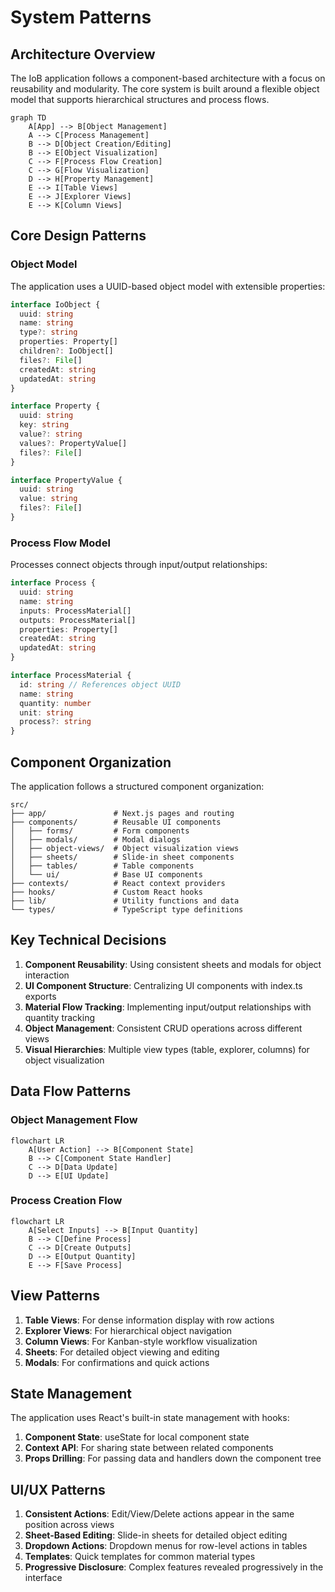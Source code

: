 # System Patterns

## Architecture Overview

The IoB application follows a component-based architecture with a focus on reusability and modularity. The core system is built around a flexible object model that supports hierarchical structures and process flows.

```mermaid
graph TD
    A[App] --> B[Object Management]
    A --> C[Process Management]
    B --> D[Object Creation/Editing]
    B --> E[Object Visualization]
    C --> F[Process Flow Creation]
    C --> G[Flow Visualization]
    D --> H[Property Management]
    E --> I[Table Views]
    E --> J[Explorer Views]
    E --> K[Column Views]
```

## Core Design Patterns

### Object Model

The application uses a UUID-based object model with extensible properties:

```typescript
interface IoObject {
  uuid: string
  name: string
  type?: string
  properties: Property[]
  children?: IoObject[]
  files?: File[]
  createdAt: string
  updatedAt: string
}

interface Property {
  uuid: string
  key: string
  value?: string
  values?: PropertyValue[]
  files?: File[]
}

interface PropertyValue {
  uuid: string
  value: string
  files?: File[]
}
```

### Process Flow Model

Processes connect objects through input/output relationships:

```typescript
interface Process {
  uuid: string
  name: string
  inputs: ProcessMaterial[]
  outputs: ProcessMaterial[]
  properties: Property[]
  createdAt: string
  updatedAt: string
}

interface ProcessMaterial {
  id: string // References object UUID
  name: string
  quantity: number
  unit: string
  process?: string
}
```

## Component Organization

The application follows a structured component organization:

```
src/
├── app/               # Next.js pages and routing
├── components/        # Reusable UI components
│   ├── forms/         # Form components
│   ├── modals/        # Modal dialogs
│   ├── object-views/  # Object visualization views
│   ├── sheets/        # Slide-in sheet components
│   ├── tables/        # Table components
│   └── ui/            # Base UI components
├── contexts/          # React context providers
├── hooks/             # Custom React hooks
├── lib/               # Utility functions and data
└── types/             # TypeScript type definitions
```

## Key Technical Decisions

1. **Component Reusability**: Using consistent sheets and modals for object interaction
2. **UI Component Structure**: Centralizing UI components with index.ts exports
3. **Material Flow Tracking**: Implementing input/output relationships with quantity tracking
4. **Object Management**: Consistent CRUD operations across different views
5. **Visual Hierarchies**: Multiple view types (table, explorer, columns) for object visualization

## Data Flow Patterns

### Object Management Flow

```mermaid
flowchart LR
    A[User Action] --> B[Component State]
    B --> C[Component State Handler]
    C --> D[Data Update]
    D --> E[UI Update]
```

### Process Creation Flow

```mermaid
flowchart LR
    A[Select Inputs] --> B[Input Quantity]
    B --> C[Define Process]
    C --> D[Create Outputs]
    D --> E[Output Quantity]
    E --> F[Save Process]
```

## View Patterns

1. **Table Views**: For dense information display with row actions
2. **Explorer Views**: For hierarchical object navigation
3. **Column Views**: For Kanban-style workflow visualization
4. **Sheets**: For detailed object viewing and editing
5. **Modals**: For confirmations and quick actions

## State Management

The application uses React's built-in state management with hooks:

1. **Component State**: useState for local component state
2. **Context API**: For sharing state between related components
3. **Props Drilling**: For passing data and handlers down the component tree

## UI/UX Patterns

1. **Consistent Actions**: Edit/View/Delete actions appear in the same position across views
2. **Sheet-Based Editing**: Slide-in sheets for detailed object editing
3. **Dropdown Actions**: Dropdown menus for row-level actions in tables
4. **Templates**: Quick templates for common material types
5. **Progressive Disclosure**: Complex features revealed progressively in the interface
